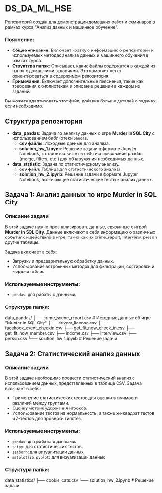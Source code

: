 # DS_DA_ML_HSE
Репозиторий создан для демонстрации домашних работ и семинаров в рамках курса "Анализ данных и машинное обучение".

### Пояснение:

- **Общее описание**: Включает краткую информацию о репозитории и используемых методах анализа данных и машинного обучения в рамках курса.
- **Структура папок**: Описывает, какие файлы содержатся в каждой из папок с домашними заданиями. Это помогает легко ориентироваться в содержимом репозитория.
- **Примечания**: Включает дополнительные пояснения, такие как требования к библиотекам и описание решений в каждом из заданий.

Вы можете адаптировать этот файл, добавив больше деталей о задачах, если необходимо.

## Структура репозитория

- **data_pandas**: Задача по анализу данных о игре **Murder in SQL City** с использованием библиотеки `pandas`.
  - **csv файлы**: Исходные данные для анализа.
  - **solution_hw_1.ipynb**: Решение задачи в формате Jupyter Notebook, которое включает в себя использование pandas (merge, filters, etc.) для обнаружения необходимых данных.
- **data_statistic**: Задача по статистическому анализу.
  - **csv файл**: Таблица для статистического анализа.
  - **solution_hw_2.ipynb**: Решение задачи в формате Jupyter Notebook, включающее статистические тесты и анализ данных.

## Задача 1: Анализ данных по игре **Murder in SQL City**

### Описание задачи
В этой задаче нужно проанализировать данные, связанные с игрой **Murder in SQL City**. Данные включают в себя информацию о различных событиях и действиях в игре, таких как их crime_report, interview, person другие таблицы.

Задача включает в себя:
- Загрузку и предварительную обработку данных.
- Использование встроенных методов для фильтрации, сортировки и мерджа таблиц
### Используемые инструменты:
- `pandas`: для работы с данными.

### Структура папки:

data_pandas/ 
├── crime_scene_report.csv # Исходные данные об игре "Murder in SQL City" 
├── drivers_license.csv
├── facebook_event_checkin.csv
├── get_fit_now_check_in.csv
├── get_fit_now_member.csv
├── income.csv
├── interview.csv
├── person.csv
└── solution_hw_1.ipynb # Решение задачи

## Задача 2: Статистический анализ данных

### Описание задачи
В этой задаче необходимо провести статистический анализ с использованием данных, представленных в таблице CSV. Задача включает в себя:
- Применение статистических тестов для оценки значимости различий между группами.
- Оценку метрик удержания игроков.
- Использование тестов на нормальность, а также хи-квадрат тестов и Z-тестов для проверки гипотез.

### Используемые инструменты:
- `pandas`: для работы с данными.
- `scipy`: для статистических тестов.
- `seaborn`: для визуализации данных
- `matplotlib.pyplot`: для визуализации данных

### Структура папки:

data_statistics/ 
├── cookie_cats.csv
└── solution_hw_2.ipynb # Решение задачи